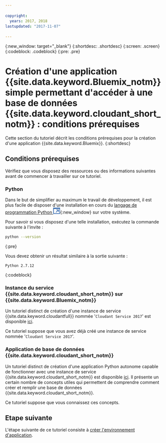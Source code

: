 ```yaml
---

copyright:
  years: 2017, 2018
lastupdated: "2017-11-07"

---
```


{:new_window: target="_blank"}
{:shortdesc: .shortdesc}
{:screen: .screen}
{:codeblock: .codeblock}
{:pre: .pre}

<!-- Acrolinx: 2017-01-10 -->

# Création d'une application {{site.data.keyword.Bluemix_notm}} simple permettant d'accéder à une base de données {{site.data.keyword.cloudant_short_notm}} : conditions prérequises

Cette section du tutoriel décrit les conditions prérequises pour la création d'une application {{site.data.keyword.Bluemix}}.
{:shortdesc}

## Conditions prérequises

Vérifiez que vous disposez des ressources ou des informations suivantes avant de commencer à travailler sur ce tutoriel.

### Python

Dans le but de simplifier au maximum le travail de développement, il est plus facile de disposer d'une installation en cours du
[langage de programmation Python ![Icône de lien externe](../images/launch-glyph.svg "Icône de lien externe")](https://www.python.org/){:new_window} sur votre système.

Pour savoir si vous disposez d'une telle installation, exécutez la commande suivante à l'invite :

```sh
python --version
```
{:pre}

Vous devez obtenir un résultat similaire à la sortie suivante :

```
Python 2.7.12
```
{:codeblock}

<div id="csi"></div>

### Instance du service {{site.data.keyword.cloudant_short_notm}} sur {{site.data.keyword.Bluemix_notm}}

Un tutoriel distinct de création d'une instance de service {{site.data.keyword.cloudantfull}} nommée
'`Cloudant Service 2017`' est disponible [ici](create_service.html).

Ce tutoriel suppose que vous avez déjà créé une instance de service nommée '`Cloudant Service 2017`'.

### Application de base de données {{site.data.keyword.cloudant_short_notm}}

Un tutoriel distinct de création d'une application Python autonome capable de fonctionner avec une instance de service
{{site.data.keyword.cloudant_short_notm}} est disponible [ici](create_database.html).
Il présente un certain nombre de concepts utiles qui permettent de comprendre comment
créer et remplir une base de données {{site.data.keyword.cloudant_short_notm}}.

Ce tutoriel suppose que vous connaissez ces concepts.

## Etape suivante

L'étape suivante de ce tutoriel consiste à [créer l'environnement d'application](create_bmxapp_appenv.html).
